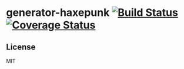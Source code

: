 # generator-haxepunk [![Build Status](https://secure.travis-ci.org/DropechoStudios/generator-haxepunk.png?branch=master)](https://travis-ci.org/DropechoStudios/generator-haxepunk)[![Coverage Status](https://img.shields.io/coveralls/DropechoStudios/generator-haxepunk.svg)](https://coveralls.io/r/DropechoStudios/generator-haxepunk)

## License

MIT
